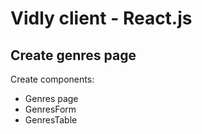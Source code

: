 # Vidly client - React.js

## Create genres page
Create components:
- Genres page
- GenresForm
- GenresTable

